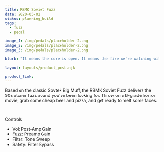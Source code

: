 ```yaml
---
title: RBMK Soviet Fuzz
date: 2020-05-02
status: planning_build
tags:
  - fuzz
  - pedal

image_1: /img/pedals/placeholder-2.png
image_2: /img/pedals/placeholder-2.png
image_3: /img/pedals/placeholder-2.png

blurb: "It means the core is open. It means the fire we're watching with our own eyes is giving off nearly twice the radiation released by the bomb in Hiroshima. And that's every single hour."

layout: layouts/product_post.njk

product_link: 
---
```


<p>Based on the classic Sovtek Big Muff, the RBMK Soviet Fuzz delivers the 90s stoner fuzz sound you've been looking for. Throw on a B-grade horror movie, grab some cheap beer and pizza, and get ready to melt some faces.</p>
<br>
<p class="subhead">Controls</p>
<ul class="--ul_icon">
	<li><span>Vol:</span>		Post-Amp Gain</li>
	<li><span>Fuzz:</span> 		Preamp Gain</li>
	<li><span>Filter:</span> 	Tone Sweep</li>
	<li><span>Safety:</span> 	Filter Bypass</li>
</ul>